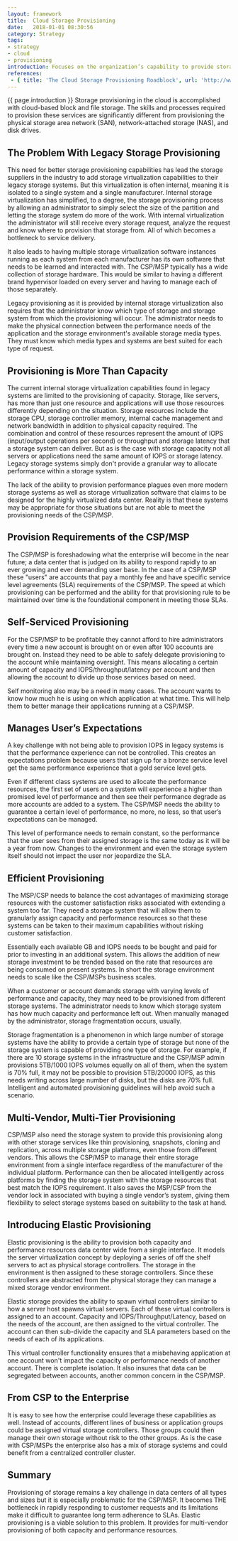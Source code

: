 ```yaml
---
layout: framework
title:  Cloud Storage Provisioning
date:   2018-01-01 08:30:56
category: Strategy
tags:
- strategy
- cloud
- provisioning
introduction: Focuses on the organization’s capability to provide storage in support of enterprise applications.
references:
 - { title: 'The Cloud Storage Provisioning Roadblock', url: 'http://www.storage-switzerland.com/Articles/Entries/2013/1/22_The_Cloud_Storage_Provisioning_Roadblock.html' }
---
```


{{ page.introduction }}
Storage provisioning in the cloud is accomplished with cloud-based block and
file storage. The skills and processes required to provision these services are
significantly different from provisioning the physical storage area network
(SAN), network-attached storage (NAS), and disk drives.

## The Problem With Legacy Storage Provisioning

This need for better storage provisioning capabilities has lead the storage suppliers in the industry to add storage virtualization capabilities to their legacy storage systems. But this virtualization is often internal, meaning it is isolated to a single system and a single manufacturer. Internal storage virtualization has simplified, to a degree, the storage provisioning process by allowing an administrator to simply select the size of the partition and letting the storage system do more of the work. With internal virtualization the administrator will still receive every storage request, analyze the request and know where to provision that storage from. All of which becomes a bottleneck to service delivery.

It also leads to having multiple storage virtualization software instances running as each system from each manufacturer has its own software that needs to be learned and interacted with. The CSP/MSP typically has a wide collection of storage hardware. This would be similar to having a different brand hypervisor loaded on every server and having to manage each of those separately.  

Legacy provisioning as it is provided by internal storage virtualization also requires that the administrator know which type of storage and storage system from which the provisioning will occur. The administrator needs to make the physical connection between the performance needs of the application and the storage environment's available storage media types. They must know which media types and systems are best suited for each type of request. 


## Provisioning is More Than Capacity

The current internal storage virtualization capabilities found in legacy systems are limited to the provisioning of capacity. Storage, like servers, has more than just one resource and applications will use those resources differently depending on the situation. Storage resources include the storage CPU, storage controller memory, internal cache management and network bandwidth in addition to physical capacity required. The combination and control of these resources represent the amount of IOPS (input/output operations per second) or throughput and storage latency that a storage system can deliver. But as is the case with storage capacity not all servers or applications need the same amount of IOPS or storage latency. Legacy storage systems simply don't provide a granular way to allocate performance within a storage system. 

The lack of the ability to provision performance plagues even more modern storage systems as well as storage virtualization software that claims to be designed for the highly virtualized data center. Reality is that these systems may be appropriate for those situations but are not able to meet the provisioning needs of the CSP/MSP. 

## Provision Requirements of the CSP/MSP
The CSP/MSP is foreshadowing what the enterprise will become in the near future; a data center that is judged on its ability to respond rapidly to an ever growing and ever demanding user base. In the case of a CSP/MSP these "users" are accounts that pay a monthly fee and have specific service level agreements (SLA) requirements of the CSP/MSP. The speed at which provisioning can be performed and the ability for that provisioning rule to be maintained over time is the foundational component in meeting those SLAs.

## Self-Serviced Provisioning
For the CSP/MSP to be profitable they cannot afford to hire administrators every time a new account is brought on or even after 100 accounts are brought on. Instead they need to be able to safely delegate provisioning to the account while maintaining oversight. This means allocating a certain amount of capacity and IOPS/throughput/latency per account and then allowing the account to divide up those services based on need. 

Self monitoring also may be a need in many cases. The account wants to know how much he is using on which application at what time. This will help them to better manage their applications running at a CSP/MSP.


## Manages User’s Expectations

A key challenge with not being able to provision IOPS in legacy systems is that the performance experience can not be controlled. This creates an expectations problem because users that sign up for a bronze service level get the same performance experience that a gold service level gets. 

Even if different class systems are used to allocate the performance resources, the first set of users on a system will experience a higher than promised level of performance and then see their performance degrade as more accounts are added to a system. The CSP/MSP needs the ability to guarantee a certain level of performance, no more, no less, so that user’s expectations can be managed.  

This level of performance needs to remain constant, so the performance that the user sees from their assigned storage is the same today as it will be a year from now. Changes to the environment and even the storage system itself should not impact the user nor jeopardize the SLA. 


## Efficient Provisioning

The MSP/CSP needs to balance the cost advantages of maximizing storage resources with the customer satisfaction risks associated with extending a system too far. They need a storage system that will allow them to granularly assign capacity and performance resources so that these systems can be taken to their maximum capabilities without risking customer satisfaction. 

Essentially each available GB and IOPS needs to be bought and paid for prior to investing in an additional system. This allows the addition of new storage investment to be trended based on the rate that resources are being consumed on present systems. In short the storage environment needs to scale like the CSP/MSPs business scales. 

When a customer or account demands storage with varying levels of performance and capacity, they may need to be provisioned from different storage systems. The administrator needs to know which storage system has how much capacity and performance left out. When manually managed by the administrator, storage fragmentation occurs, usually. 

Storage fragmentation is a phenomenon in which large number of storage systems have the ability to provide a certain type of storage but none of the storage system is capable of providing one type of storage. For example, if there are 10 storage systems in the infrastructure and the CSP/MSP admin provisions 5TB/1000 IOPS volumes equally on all of them, when the system is 70% full, it may not be possible to provision 5TB/20000 IOPS, as this needs writing across large number of disks, but the disks are 70% full. Intelligent and automated provisioning guidelines will help avoid such a scenario. 


## Multi-Vendor, Multi-Tier Provisioning

CSP/MSP also need the storage system to provide this provisioning along with other storage services like thin provisioning, snapshots, cloning and replication, across multiple storage platforms, even those from different vendors. This allows the CSP/MSP to manage their entire storage environment from a single interface regardless of the manufacturer of the individual platform. Performance can then be allocated intelligently across platforms by finding the storage system with the storage resources that best match the IOPS requirement. It also saves the MSP/CSP from the vendor lock in associated with buying a single vendor’s system, giving them flexibility to select storage systems based on suitability to the task at hand.

## Introducing Elastic Provisioning

Elastic provisioning is the ability to provision both capacity and performance resources data center wide from a single interface. It models the server virtualization concept by deploying a series of off the shelf servers to act as physical storage controllers. The storage in the environment is then assigned to these storage controllers. Since these controllers are abstracted from the physical storage they can manage a mixed storage vendor environment. 

Elastic storage provides the ability to spawn virtual controllers similar to how a server host spawns virtual servers. Each of these virtual controllers is assigned to an account. Capacity and IOPS/Throughput/Latency, based on the needs of the account, are then assigned to the virtual controller. The account can then sub-divide the capacity and SLA parameters based on the needs of each of its applications. 

This virtual controller functionality ensures that a misbehaving application at one account won't impact the capacity or performance needs of another account. There is complete isolation. It also insures that data can be segregated between accounts, another common concern in the CSP/MSP. 

## From CSP to the Enterprise
It is easy to see how the enterprise could leverage these capabilities as well. Instead of accounts, different lines of business or application groups could be assigned virtual storage controllers. Those groups could then manage their own storage without risk to the other groups. As is the case with CSP/MSPs the enterprise also has a mix of storage systems and could benefit from a centralized controller cluster. 


## Summary
Provisioning of storage remains a key challenge in data centers of all types and sizes but it is especially problematic for the CSP/MSP. It becomes THE bottleneck in rapidly responding to customer requests and its limitations make it difficult to guarantee long term adherence to SLAs. Elastic provisioning is a viable solution to this problem. It provides for multi-vendor provisioning of both capacity and performance resources.